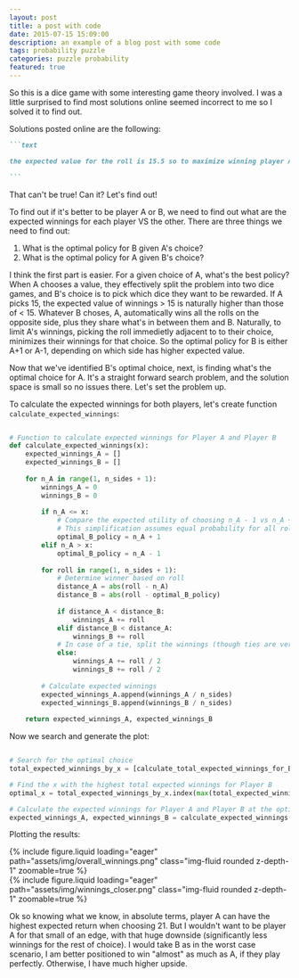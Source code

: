 ```yaml
---
layout: post
title: a post with code
date: 2015-07-15 15:09:00
description: an example of a blog post with some code
tags: probability puzzle
categories: puzzle probability
featured: true
---
```


So this is a dice game with some interesting game theory involved. I was a little surprised to find most solutions online seemed incorrect to me so I solved it to find out. 

Solutions posted online are the following:
````markdown
```text

the expected value for the roll is 15.5 so to maximize winning player A can immedietly get one of the closest positions to minimize distance. 16 is the better of the two 15 and 16

```
````


That can't be true! Can it? Let's find out!

To find out if it's better to be player A or B, we need to find out what are the expected winnings for each player VS the other. There are three things we need to find out: 
1. What is the optimal policy for B given A's choice?
2. What is the optimal policy for A given B's choice?

I think the first part is easier. For a given choice of A, what's the best policy? When A chooses a value, they effectively split the problem into two dice games, and B's choice is to pick which dice they want to be rewarded. If A picks 15, the expected value of winnings > 15 is naturally higher than those of < 15. Whatever B choses, A, automatically wins all the rolls on the opposite side, plus they share what's in between them and B. Naturally, to limit A's winnings, picking the roll immedietly adjacent to to their choice, minimizes their winnings for that choice. So the optimal policy for B is either A+1 or A-1, depending on which side has higher expected value. 

Now that we've identified B's optimal choice, next, is finding what's the optimal choice for A. It's a straight forward search problem, and the solution space is small so no issues there. Let's set the problem up. 

To calculate the expected winnings for both players, let's create function `calculate_expected_winnings`:

```python

# Function to calculate expected winnings for Player A and Player B
def calculate_expected_winnings(x):
    expected_winnings_A = []
    expected_winnings_B = []
    
    for n_A in range(1, n_sides + 1):
        winnings_A = 0
        winnings_B = 0
              
        if n_A <= x:
            # Compare the expected utility of choosing n_A - 1 vs n_A + 1 for B
            # This simplification assumes equal probability for all rolls and does not account for the exact expected utility calculation
            optimal_B_policy = n_A + 1
        elif n_A > x:
            optimal_B_policy = n_A - 1
        
        for roll in range(1, n_sides + 1):
            # Determine winner based on roll
            distance_A = abs(roll - n_A)
            distance_B = abs(roll - optimal_B_policy)
            
            if distance_A < distance_B:
                winnings_A += roll
            elif distance_B < distance_A:
                winnings_B += roll
            # In case of a tie, split the winnings (though ties are very unlikely in this setup)
            else:
                winnings_A += roll / 2
                winnings_B += roll / 2
        
        # Calculate expected winnings
        expected_winnings_A.append(winnings_A / n_sides)
        expected_winnings_B.append(winnings_B / n_sides)
    
    return expected_winnings_A, expected_winnings_B

```

Now we search and generate the plot:

````python 

# Search for the optimal choice
total_expected_winnings_by_x = [calculate_total_expected_winnings_for_B(x) for x in range(1, n_sides + 1)]

# Find the x with the highest total expected winnings for Player B
optimal_x = total_expected_winnings_by_x.index(max(total_expected_winnings_by_x)) + 1

# Calculate the expected winnings for Player A and Player B at the optimal x
expected_winnings_A, expected_winnings_B = calculate_expected_winnings(optimal_x)
````

Plotting the results:

<div class="row mt-3">
    <div class="col-sm mt-3 mt-md-0">
        {% include figure.liquid loading="eager" path="assets/img/overall_winnings.png" class="img-fluid rounded z-depth-1" zoomable=true %}
    </div>
    <div class="col-sm mt-3 mt-md-0">
        {% include figure.liquid loading="eager" path="assets/img/winnings_closer.png" class="img-fluid rounded z-depth-1" zoomable=true %}
    </div>
</div>

Ok so knowing what we know, in absolute terms, player A can have the highest expected return when choosing 21. But I wouldn't want to be player A for that small of an edge, with that huge downside (significantly less winnings for the rest of choice). I would take B as in the worst case scenario, I am better positioned to win "almost" as much as A, if they play perfectly. Otherwise, I have much higher upside. 